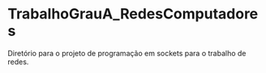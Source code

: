 # TrabalhoGrauA_RedesComputadores
Diretório para o projeto de programação em sockets para o trabalho de redes.
